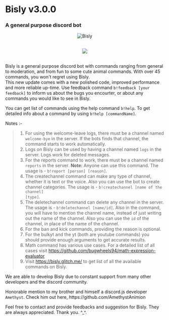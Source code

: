 Bisly v3.0.0
=====
### A general purpose discord bot
<p align="center">
  <img src="https://discordbots.org/api/widget/496198253193461792.svg" alt="Bisly" />
<br><br>
<p align="center">
  <img src="https://forthebadge.com/images/badges/made-with-javascript.svg" />
<br><br>

<p>Bisly is a general purpose discord bot with commands ranging from general to moderation, and from fun to some cute animal commands. With over 45 commands, you won't regret using Bisly.<br>
This new update comes with a new polished code, improved performance and more reliable up-time. Use feedback command <code>b!feedback [your feedback]</code> to inform us about the bugs you encourter, or about any commands you would like to see in Bisly.</p>

<p>You can get list of commands using the help command <code>b!help</code>. To get detailed info about a command by using <code>b!help [commandName]</code>.</p>

Notes :-
>1) For using the welcome-leave logs, there must be a channel named <code>welcome-bye</code> in the server. If the bots finds that channel, the command starts to work automatically.
>2) Logs on Bisly can be used by having a channel named <code>logs</code> in the server. Logs work for deleted messages.
>3) For the reports command to work, there must be a channel named <code>reports</code> in the server. <b>Note:</b> Anyone can use this command. The usage is - <code>b!report [person] [reason]</code>.
>4) The createchannel command can make any type of channel, whether it is text or the voice. Also you can use the bot to create channel categories. The usage is - <code>b!createchannel [name of the channel] [type]</code>.
>5) The deletechannel command can delete any channel in the server. The usage is - <code>b!deletechannel [name/id]</code>. Also in the command, you will have to mention the channel name, instead of just writing out the name of the channel. Also you can use the <code>id</code> of the channel, in place of the name of the channel.
>6) For the ban and kick commands, providing the reason is optional.
>7) For the bulkyt and the yt (both are youtube commands) you should provide enough arguments to get accurate results.
>8) Math command has various use cases. For a detailed list of all cases visit https://github.com/bugwheels94/math-expression-evaluator
>9) Visit https://bisly.glitch.me/ to get list of all the available commands on Bisly.

<p>We are able to develop Bisly due to constant support from many other developers and the discord community.</p>
<p>Honorable mention to my brother and himself a discord.js developer <code>Amethyst</code>. Check him out here, https://github.com/AmethystAnimion</p>
<p>Feel free to contact and provide feedbacks and suggestion for Bisly. They are always appreciated. Thank you. ^_^.</p>

